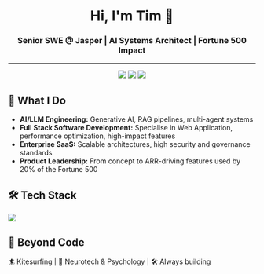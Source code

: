 <!-- Profile Header -->

<h1 align="center">Hi, I'm Tim 👋</h1>
<h3 align="center">Senior SWE @ Jasper | AI Systems Architect | Fortune 500 Impact</h3>

---

<!-- Badges -->
<p align="center">
  <a href="https://www.timurgolovinov.com/"><img src="https://img.shields.io/badge/Website-000000?style=for-the-badge&logoColor=white" /></a>
  <a href="https://www.linkedin.com/in/timurgolovinov/"><img src="https://img.shields.io/badge/LinkedIn-0077B5?style=for-the-badge&logo=linkedin&logoColor=white" /></a>
  <a href="mailto:timurvalo@gmail.com"><img src="https://img.shields.io/badge/Email-FF5722?style=for-the-badge&logo=gmail&logoColor=white" /></a>
</p>


## 🚀 What I Do
- **AI/LLM Engineering:** Generative AI, RAG pipelines, multi-agent systems
- **Full Stack Software Development:** Specialise in Web Application, performance optimization, high-impact features
- **Enterprise SaaS:** Scalable architectures, high security and governance standards
- **Product Leadership:** From concept to ARR-driving features used by 20% of the Fortune 500


## 🛠 Tech Stack
<p>
  <img src="https://skillicons.dev/icons?i=html,css,ts,js,nodejs,nestjs,react,nextjs,graphql,postgres,aws,gcp,docker,python" />
</p>


## 🌊 Beyond Code
🏄 Kitesurfing | 🧠 Neurotech & Psychology | 🛠 Always building


